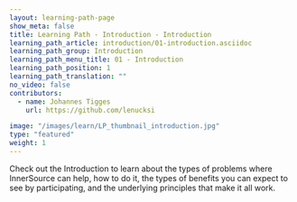 ```yaml
---
layout: learning-path-page
show_meta: false
title: Learning Path - Introduction - Introduction
learning_path_article: introduction/01-introduction.asciidoc
learning_path_group: Introduction
learning_path_menu_title: 01 - Introduction
learning_path_position: 1
learning_path_translation: ""
no_video: false
contributors:
  - name: Johannes Tigges
    url: https://github.com/lenucksi

image: "/images/learn/LP_thumbnail_introduction.jpg"
type: "featured"
weight: 1
---
```


Check out the Introduction to learn about the types of problems where InnerSource can help, how to do it, the types of benefits you can expect to see by participating, and the underlying principles that make it all work.

<!--- This file autogenerated from https://github.com/InnerSourceCommons/InnerSourceLearningPath/blob/master/scripts/generate_learning_path_markdown.js -->